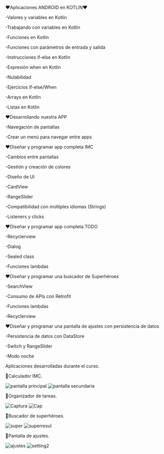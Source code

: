 ❤️Aplicaciones ANDROID en KOTLIN❤️
  
-Valores y variables en Kotlin

-Trabajando con variables en Kotlin

-Funciones en Kotlin

-Funciones con parámetros de entrada y salida

-Instrucciones if-else en Kotlin

-Expresión when en Kotlin

-Nulabilidad

-Ejercicios If-else/When

-Arrays en Kotlin

-Listas en Kotlin

❤️Desarrollando nuestra APP

-Navegación de pantallas

-Crear un menú para navegar entre apps

❤️Diseñar y programar app completa IMC

-Cambios entre pantallas

-Gestión y creación de colores

-Diseño de UI

-CardView

-RangeSlider

-Compatibilidad con múltiples idiomas (Strings)

-Listeners y clicks

❤️Diseñar y programar app completa TODO

-Recyclerview

-Dialog

-Sealed class

-Funciones lambdas

❤️Diseñar y programar una buscador de Superhéroes

-SearchView

-Consumo de APIs con Retrofit

-Funciones lambdas

-Recyclerview

❤️Diseñar y programar una pantalla de ajustes con persistencia de datos

-Persistencia de datos con DataStore

-Switch y RangeSlider

-Modo noche


Aplicaciones desarrolladas durante el curso.

📲Calculador IMC.

![pantalla principal](https://github.com/Strizik/ProyectApp/assets/128645852/b1eac7bb-2749-4b5a-ba21-b34c7dbd9eee) ![pantalla secundaria](https://github.com/Strizik/ProyectApp/assets/128645852/ff398eb0-8a6f-4c7b-876d-e1009ad15cbc)




	
📲Organizador de tareas.

![Captura](https://github.com/Strizik/ProyectApp/assets/128645852/f2461152-f3e8-438b-b9e0-5862317d0778) ![Cap](https://github.com/Strizik/ProyectApp/assets/128645852/134dfff4-faab-4cd6-b3ba-68ffa75d59f1)



	
📲Buscador de superhéroes.

![super](https://github.com/Strizik/ProyectApp/assets/128645852/d12ed25e-cd4f-45e3-9ec6-07df7f9ff940) ![superresul](https://github.com/Strizik/ProyectApp/assets/128645852/8a61caf8-8f5e-4b3e-8606-c55a89c9bf2e)



	
📲Pantalla de ajustes.

![ajustes](https://github.com/Strizik/ProyectApp/assets/128645852/f976f98e-d995-4966-8327-6daac42b8174) ![setting2](https://github.com/Strizik/ProyectApp/assets/128645852/93cb5d60-6009-4768-9f9f-b4a3e6226e63)



	
